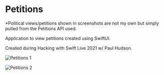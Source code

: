 # Petitions
*Political views/petitions shown in screenshots are not my own but simply pulled from the Petitions API used.

Application to view petitions created using SwiftUI.

Created during Hacking with Swift Live 2021 w/ Paul Hudson.

![Petitions 1](https://user-images.githubusercontent.com/54866720/131419813-45fceb3e-cf71-4fe5-86f2-7c9496add588.jpg)


![Petitions 2](https://user-images.githubusercontent.com/54866720/131419905-40de344d-3a4f-40a5-87aa-a4ed66b77840.png)

